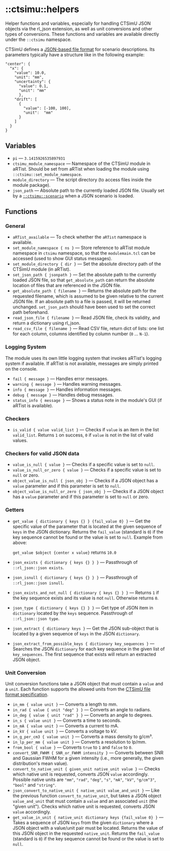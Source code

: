 # ::ctsimu::helpers
Helper functions and variables, especially for handling CTSimU JSON objects via the rl_json extension, as well as unit conversions and other types of conversions. These functions and variables are available directly under the `::ctsimu` namespace.

CTSimU defines a [JSON-based file format](https://bamresearch.github.io/ctsimu-scenarios) for scenario descriptions. Its parameters typically have a structure like in the following example:

    "center": {
      "x": {
        "value": 10.0,
        "unit": "mm",
        "uncertainty": {
          "value": 0.1,
          "unit": "mm"
          },
        "drift": [
          {
            "value": [-100, 100],
            "unit":  "mm"
          }
        ]
      }
    }

## Variables

* `pi` — `3.1415926535897931`
* `ctsimu_module_namespace` — Namespace of the CTSimU module in aRTist. Should be set from aRTist when loading the module using `::ctsimu::set_module_namespace`.
* `module_directory` — The script directory (to access files inside the module package).
* `json_path` — Absolute path to the currently loaded JSON file. Usually set by a [`::ctsimu::scenario`](scenario.md) when a JSON scenario is loaded.

## Functions

### General

* `aRTist_available` — To check whether the `aRTist` namespace is available.
* `set_module_namespace { ns }` — Store reference to aRTist module namespace in `ctsimu` namespace, so that the `modulemain.tcl` can be accessed (used to show GUI status messages).
* `set_module_directory { dir }` — Set the absolute directory path of the CTSimU module (in aRTist).
* `set_json_path { jsonpath }` — Set the absolute path to the currently loaded JSON file, so that `get_absolute_path` can return the absolute location of files that are referenced in the JSON file.
* `get_absolute_path { filename }` — Returns the absolute path for the requested filename, which is assumed to be given relative to the current JSON file. If an absolute path to a file is passed, it will be returned unchanged. `set_json_path` should have been used to set the correct path beforehand.
* `read_json_file { filename }` — Read JSON file, check its validity, and return a dictionary using rl_json.
* `read_csv_file { filename }` — Read CSV file, return dict of lists: one list for each column, columns identified by column number (`0` ... `N-1`).

### Logging System
The module uses its own little logging system that invokes aRTist's logging system if available. If aRTist is not available, messages are simply printed on the console.

* `fail { message }` — Handles error messages.
* `warning { message }` — Handles warning messages.
* `info { message }` — Handles information messages.
* `debug { message }` — Handles debug messages.
* `status_info { message }` — Shows a status note in the module's GUI (if aRTist is available).

### Checkers

* `is_valid { value valid_list }` — Checks if `value` is an item in the list `valid_list`. Returns `1` on success, `0` if `value` is not in the list of valid values.

### Checkers for valid JSON data

* `value_is_null { value }` — Checks if a specific value is set to `null`.
* `value_is_null_or_zero { value }` — Checks if a specific value is set to `null` or zero.
* `object_value_is_null { json_obj }` — Checks if a JSON object has a `value` parameter and if this parameter is set to `null`.
* `object_value_is_null_or_zero { json_obj }` — Checks if a JSON object has a `value` parameter and if this parameter is set to `null` or zero.

### Getters

* `get_value { dictionary { keys {} } {fail_value 0} }` — Get the specific value of the parameter that is located at the given sequence of `keys` in the JSON dictionary. Returns the `fail_value` (standard is `0`) if the key sequence cannot be found or the value is set to `null`. Example from above:

    `get_value $object {center x value}` returns `10.0`
* `json_exists { dictionary { keys {} } }` — Passthrough of `::rl_json::json exists`.
* `json_isnull { dictionary { keys {} } }` — Passthrough of `::rl_json::json isnull`.
* `json_exists_and_not_null { dictionary { keys {} } }` — Returns `1` if the key sequence exists and its value is not `null`. Otherwise returns `0`.
* `json_type { dictionary { keys {} } }` — Get type of JSON item in `dictionary` located by the `keys` sequence. Passthrough of `::rl_json::json type`.
* `json_extract { dictionary keys }` — Get the JSON sub-object that is located by a given sequence of `keys` in the JSON `dictionary`.
* `json_extract_from_possible_keys { dictionary key_sequences }` — Searches the JSON `dictionary` for each key sequence in the given list of `key_sequences`. The first sequence that exists will return an extracted JSON object.

### Unit Conversion

Unit conversion functions take a JSON object that must contain a `value` and a `unit`. Each function supports the allowed units from the [CTSimU file format specification](https://bamresearch.github.io/ctsimu-scenarios).

* `in_mm { value unit }` — Converts a length to mm.
* `in_rad { value { unit "deg" } }` — Converts an angle to radians.
* `in_deg { value { unit "rad" } }` — Converts an angle to degrees.
* `in_s { value unit }` — Converts a time to seconds.
* `in_mA { value unit }` — Converts a current to mA.
* `in_kV { value unit }` — Converts a voltage to kV.
* `in_g_per_cm3 { value unit }` — Converts a mass density to g/cm³.
* `in_lp_per_mm { value unit }` — Converts a resolution to lp/mm.
* `from_bool { value }` — Converts `true` to `1` and `false` to `0`.
* `convert_SNR_FWHM { SNR_or_FWHM intensity }` — Converts between SNR and Gaussian FWHM for a given intensity (i.e., more generally, the given distribution's mean value).
* `convert_to_native_unit { given_unit native_unit value }` — Checks which native unit is requested, converts JSON `value` accordingly. Possible native units are `"mm"`, `"rad"`, `"deg"`, `"s"`, `"mA"`, `"kV"`, `"g/cm^3"`, `"bool"` and `"string"`.
* `json_convert_to_native_unit { native_unit value_and_unit }` — Like the previous function `convert_to_native_unit`, but takes a JSON object `value_and_unit` that must contain a `value` and an associated `unit` (the "given unit"). Checks which native unit is requested, converts JSON `value` accordingly.
* `get_value_in_unit { native_unit dictionary keys {fail_value 0} }` — Takes a sequence of JSON `keys` from the given `dictionary` where a JSON object with a value/unit pair must be located. Returns the value of this JSON object in the requested `native_unit`. Returns the `fail_value` (standard is `0`) if the key sequence cannot be found or the value is set to `null`.